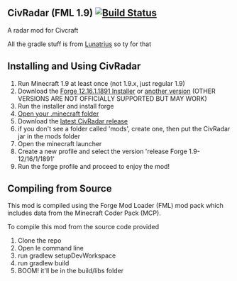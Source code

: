 ## CivRadar (FML 1.9) [![Build Status](http://vps40435.vps.ovh.ca:8080/job/CivRadar%201.9/badge/icon)](http://vps40435.vps.ovh.ca:8080/job/CivRadar%201.9/)
A radar mod for Civcraft

All the gradle stuff is from [Lunatrius](https://github.com/Lunatrius/Schematica) so ty for that

Installing and Using CivRadar
---
1. Run Minecraft 1.9 at least once (not 1.9.x, just regular 1.9)
2. Download the [Forge 12.16.1.1891 Installer](http://adfoc.us/serve/sitelinks/?id=271228&url=http://files.minecraftforge.net/maven/net/minecraftforge/forge/1.9-12.16.1.1898/forge-1.9-12.16.1.1898-installer.jar) or [another version](http://files.minecraftforge.net) (OTHER VERSIONS ARE NOT OFFICIALLY SUPPORTED BUT MAY WORK)
3. Run the installer and install forge
4. [Open your .minecraft folder](http://minecraft.gamepedia.com/.minecraft)
5. Download the [latest CivRadar release](http://github.com/tealnerd/civradar/releases)
5. if you don't see a folder called 'mods', create one, then put the CivRadar jar in the mods folder
6. Open the minecraft launcher
7. Create a new profile and select the version 'release Forge 1.9-12/16/1/1891'
8. Run the forge profile and proceed to enjoy the mod!

Compiling from Source
---

This mod is compiled using the Forge Mod Loader (FML) mod pack which includes data from the Minecraft Coder Pack (MCP).

To compile this mod from the source code provided

1. Clone the repo
2. Open le command line
3. run gradlew setupDevWorkspace
4. run gradlew build
5. BOOM! it'll be in the build/libs folder
